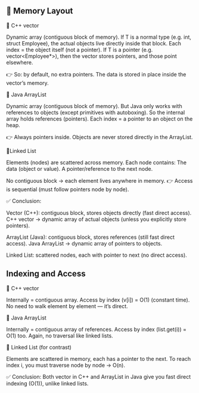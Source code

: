 ## 🔹 Memory Layout


🔹 C++ vector<T>

Dynamic array (contiguous block of memory).
If T is a normal type (e.g. int, struct Employee), the actual objects live directly inside that block.
Each index = the object itself (not a pointer).
If T is a pointer (e.g. vector<Employee*>), then the vector stores pointers, and those point elsewhere.

👉 So: by default, no extra pointers. The data is stored in place inside the vector’s memory.


🔹 Java ArrayList<T>

Dynamic array (contiguous block of memory).
But Java only works with references to objects (except primitives with autoboxing).
So the internal array holds references (pointers).
Each index = a pointer to an object on the heap.

👉 Always pointers inside. Objects are never stored directly in the ArrayList.

🔹Linked List

Elements (nodes) are scattered across memory.
Each node contains:
The data (object or value).
A pointer/reference to the next node.

No contiguous block → each element lives anywhere in memory.
👉 Access is sequential (must follow pointers node by node).

✅ Conclusion:

Vector (C++): contiguous block, stores objects directly (fast direct access).
C++ vector → dynamic array of actual objects (unless you explicitly store pointers).

ArrayList (Java): contiguous block, stores references (still fast direct access).
Java ArrayList → dynamic array of pointers to objects.

Linked List: scattered nodes, each with pointer to next (no direct access).

## Indexing and Access

🔹 C++ vector

Internally = contiguous array.
Access by index (v[i]) = O(1) (constant time).
No need to walk element by element — it’s direct.

🔹 Java ArrayList

Internally = contiguous array of references.
Access by index (list.get(i)) = O(1) too.
Again, no traversal like linked lists.

🔹 Linked List (for contrast)

Elements are scattered in memory, each has a pointer to the next.
To reach index i, you must traverse node by node → O(n).

✅ Conclusion:
Both vector in C++ and ArrayList in Java give you fast direct indexing (O(1)), unlike linked lists.
